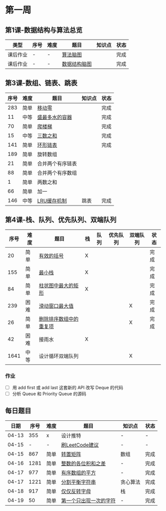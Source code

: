 # 第一周
## 第1课-数据结构与算法总览
|类型|序号|难度|题目|知识点|状态|
|---|---|---|---|---|---|
|课后作业|-|-|[算法脑图](./algorithm)||完成|
|课后作业|-|-|[数据结构脑图](./dataStructure)||完成|
## 第3课-数组、链表、跳表
|序号|难度|题目|知识点|状态|
|---|---|---|---|---|
|283|简单|[移动零](./moveZeroes)||完成|
|11|中等|[盛最多水的容器](./maxArea)||完成|
|70|简单|[爬楼梯](./climbStairs)||完成|
|15|中等|[三数之和](./threeSum)||完成|
|141|简单|[环形链表](./linkedListCycle)||完成|
|189|简单|旋转数组|||
|21|简单|合并两个有序链表|||
|88|简单|合并两个有序数组|||
|1|简单|两数之和|||
|66|简单|加一|||
|146|中等|[LRU缓存机制](./lruCache)|跳表|完成|
## 第4课-栈、队列、优先队列、双端队列
|序号|难度|题目|栈|队列|优先队列|双端队列|状态|
|---|---|---|---|---|---|---|---|
|20|简单|[有效的括号](./validParentheses)|X||||完成|
|155|简单|[最小栈](./minStack)|X||||完成|
|84|简单|[柱状图中最大的矩形](./largestRectangleArea)|X||||完成|
|239|困难|[滑动窗口最大值](./maxSlidingWindow)||||X|完成|
|26|简单|[删除排序数组中的重复项](./removeDuplicates)||||X|完成|
|42|困难|接雨水|X|||||
|1641|中等|设计循环双端队列||||X||
### 作业
- [ ] 用 add first 或 add last 这套新的 API 改写 Deque 的代码
- [ ] 分析 Queue 和 Priority Queue 的源码

## 每日题目
|日期|序号|难度|题目|知识点|状态|
|---|---|---|---|---|---|
|04-13|355|x|设计推特|-|-|
|04-15|-|-|[刷LeetCode建议](https://www.bilibili.com/video/BV1G7411o7ca)|-|-|
|04-15|867|简单|[转置矩阵](./transposeMatrix)|数组|完成|
|04-16|1281|简单|[整数的各位积和之差](./subtractProductAndSum/)|-|完成|
|04-17|977|简单|[有序数组的平方](./squaresOfASortedArray)|-|完成|
|04-17|1221|简单|[分割平衡字符串](./balancedStringSplit)|贪心算法|完成|
|04-18|917|简单|[仅仅反转字母](./reverseOnlyLetters)|栈|完成|
|04-19|50|简单|[第一个只出现一次的字符](./firstUniqChar)|-|完成|
